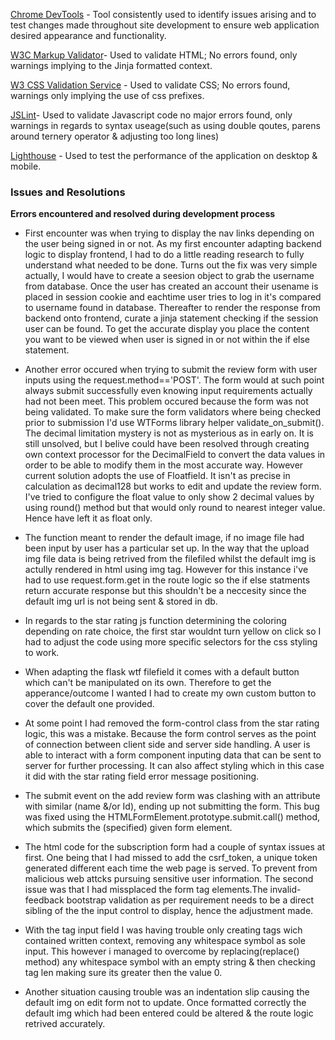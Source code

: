 [Chrome DevTools](https://developers.google.com/web/tools/chrome-devtools) - Tool consistently used to identify issues arising and to test changes made throughout site development to ensure web application desired appearance and functionality.

[W3C Markup Validator](https://validator.w3.org/)- Used to validate HTML; No errors found, only warnings implying to the Jinja formatted context.

[W3 CSS Validation Service](https://jigsaw.w3.org/css-validator/#validate_by_input) - Used to validate CSS; No errors found, warnings only implying the use of css prefixes.

[JSLint](https://jslint.com/)- Used to validate Javascript code no major errors found, only warnings in regards to syntax useage(such as using double qoutes, parens around ternery operator & adjusting too long lines)

[Lighthouse](https://chrome.google.com/webstore/detail/lighthouse/blipmdconlkpinefehnmjammfjpmpbjk?hl=en) - Used to test the performance of the application on desktop & mobile.

### Issues and Resolutions

**Errors encountered and resolved during development process**

- First encounter was when trying to display the nav links depending on the user being signed in or not. As my first encounter adapting backend logic to display frontend, I had to do a little reading research to fully understand what needed to be done. Turns out the fix was very simple actually, I would have to create a seesion object to grab the username from database. Once the user has created an account their usename is placed in session cookie and eachtime user tries to log in it's compared to username found in database. Thereafter to render the response from backend onto frontend, curate a jinja statement checking if the session user can be found. To get the accurate display you place the content you want to be viewed when user is signed in or not within the if else statement.

- Another error occured when trying to submit the review form with user inputs using the request.method=='POST'. The form would at such point always submit successfully even knowing input requirements actually had not been meet. This problem occured because the form was not being validated. To make sure the form validators where being checked prior to submission I'd use WTForms library helper validate_on_submit(). The decimal limitation mystery is not as mysterious as in early on. It is still unsolved, but I belive could have been resolved through creating own context processor for the DecimalField to convert the data values in order to be able to modify them in the most accurate way. However current solution adopts the use of Floatfield. It isn't as precise in calculation as decimal128 but works to edit and update the review form. I've tried to configure the float value to only show 2 decimal values by using round() method but that would only round to nearest integer value. Hence have left it as float only.

- The function meant to render the default image, if no image file had been input by user has a particular set up. In the way that the upload img file data is being retrived from the filefiled whilst the default img is actully rendered in html using img tag. However for this instance i've had to use request.form.get in the route logic so the if else statments return accurate response but this shouldn't be a neccesity since the default img url is not being sent & stored in db.

- In regards to the star rating js function determining the coloring depending on rate choice, the first star wouldnt turn yellow on click so I had to adjust the code using more specific selectors for the css styling to work.

- When adapting the flask wtf filefield it comes with a default button which can't be manipulated on its own. Therefore to get the apperance/outcome I wanted I had to create my own custom button to cover the default one provided.

- At some point I had removed the form-control class from the star rating logic, this was a mistake. Because the form control serves as the point of connection between client side and server side handling. A user is able to interact with a form component inputing data that can be sent to server for further processing. It can also affect styling which in this case it did with the star rating field error message positioning.

- The submit event on the add review form was clashing with an attribute with similar (name &/or Id), ending up not submitting the form. This bug was fixed using the HTMLFormElement.prototype.submit.call() method, which submits the (specified) given form element. 

- The html code for the subscription form had a couple of syntax issues at first. One being that I had missed to add the csrf_token, a unique token generated different each time the web page is served. To prevent from malicious web attcks pursuing sensitive user information. The second issue was that I had missplaced the form tag elements.The invalid-feedback bootstrap validation as per requirement needs to be a direct sibling of the the input control to display, hence the adjustment made.

- With the tag input field I was having trouble only creating tags wich contained written context, removing any whitespace symbol as sole input. This however i managed to overcome by replacing(replace() method) any whitespace symbol with an empty string & then checking tag len making sure its greater then the value 0.

- Another situation causing trouble was an indentation slip causing the default img on edit form not to update. Once formatted correctly the default img which had been entered could be altered & the route logic retrived accurately.
